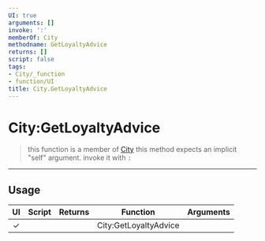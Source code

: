 ```yaml
---
UI: true
arguments: []
invoke: ':'
memberOf: City
methodname: GetLoyaltyAdvice
returns: []
script: false
tags:
- City/_function
- function/UI
title: City.GetLoyaltyAdvice
---
```

# City:GetLoyaltyAdvice
> this function is a member of [City](civ-6/lua/City.md)
> this method expects an implicit "self" argument. invoke it with `:`
-----
## Usage
|  UI | Script | Returns | Function | Arguments |
|:---:|:------:|-------:|:--------:|:---------|
|✓| ||City:GetLoyaltyAdvice||
